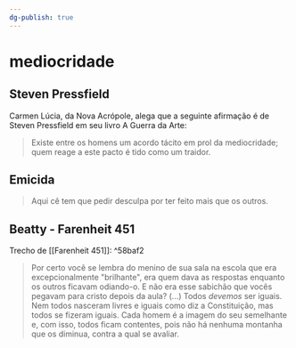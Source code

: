 ```yaml
---
dg-publish: true
---
```

# mediocridade

## Steven Pressfield

Carmen Lúcia, da Nova Acrópole, alega que a seguinte afirmação é de Steven Pressfield em seu livro A Guerra da Arte:

> Existe entre os homens um acordo tácito em prol da mediocridade; quem reage a este pacto é tido como um traidor.

## Emicida

> Aqui cê tem que pedir desculpa por ter feito mais que os outros.


## Beatty - Farenheit 451

Trecho de [[Farenheit 451]]: ^58baf2

> Por certo você se lembra do menino de sua sala na escola que era excepcionalmente "brilhante", era quem dava as respostas enquanto os outros ficavam odiando-o. E não era esse sabichão que vocês pegavam para cristo depois da aula?
> (...)
> Todos *devemos* ser iguais. Nem todos nasceram livres e iguais como diz a Constituição, mas todos se fizeram iguais. Cada homem é a imagem do seu semelhante e, com isso, todos ficam contentes, pois não há nenhuma montanha que os diminua, contra a qual se avaliar.
